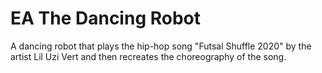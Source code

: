 # EA The Dancing Robot
A dancing robot that plays the hip-hop song "Futsal Shuffle 2020" by the artist Lil Uzi Vert and then recreates the choreography of the song.
